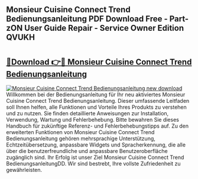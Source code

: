 ## Monsieur Cuisine Connect Trend Bedienungsanleitung PDF Download Free - Part-zON User Guide Repair - Service Owner Edition QVUKH

# <h2><a href="http://df1rkgr.blite.top/?on=Monsieur+Cuisine+Connect+Trend+Bedienungsanleitung">🔗Download 👉🔴 Monsieur Cuisine Connect Trend Bedienungsanleitung</a></h2>

[![Monsieur Cuisine Connect Trend Bedienungsanleitung new download](https://i.imgur.com/lujVjoI.png)](http://df1rkgr.blite.top/?on=Monsieur+Cuisine+Connect+Trend+Bedienungsanleitung)
Willkommen bei der Bedienungsanleitung für Ihr neu aktiviertes Monsieur Cuisine Connect Trend Bedienungsanleitung. Dieser umfassende Leitfaden soll Ihnen helfen, alle Funktionen und Vorteile Ihres Produkts zu verstehen und zu nutzen. Sie finden detaillierte Anweisungen zur Installation, Verwendung, Wartung und Fehlerbehebung. Bitte bewahren Sie dieses Handbuch für zukünftige Referenz- und Fehlerbehebungstipps auf. Zu den erweiterten Funktionen von Monsieur Cuisine Connect Trend Bedienungsanleitung gehören mehrsprachige Unterstützung, Echtzeitübersetzung, anpassbare Widgets und Spracherkennung, die alle über die benutzerfreundliche und anpassbare Benutzeroberfläche zugänglich sind. Ihr Erfolg ist unser Ziel Monsieur Cuisine Connect Trend BedienungsanleitungDD. Wir sind bestrebt, Ihre vollste Zufriedenheit zu gewährleisten.
